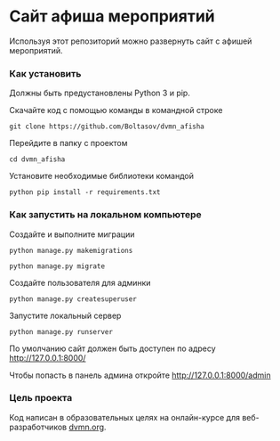 # Сайт афиша мероприятий

Используя этот репозиторий можно развернуть сайт с афишей мероприятий.

### Как установить

Должны быть предустановлены Python 3 и pip.

Скачайте код с помощью команды в командной строке
```commandline
git clone https://github.com/Boltasov/dvmn_afisha
```
Перейдите в папку с проектом
```commandline
cd dvmn_afisha
```
Установите необходимые библиотеки командой
```
python pip install -r requirements.txt
```
### Как запустить на локальном компьютере
Создайте и выполните миграции
```commandline
python manage.py makemigrations

python manage.py migrate
```
Создайте пользователя для админки
```commandline
python manage.py createsuperuser
```
Запустите локальный сервер
```commandline
python manage.py runserver
```

По умолчанию сайт должен быть доступен по адресу http://127.0.0.1:8000/

Чтобы попасть в панель админа откройте http://127.0.0.1:8000/admin

### Цель проекта

Код написан в образовательных целях на онлайн-курсе для веб-разработчиков [dvmn.org](https://dvmn.org/).
